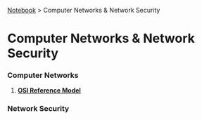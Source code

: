 <a href="../">Notebook</a> > Computer Networks & Network Security

# Computer Networks & Network Security



### Computer Networks

1. **<a href="./osi-reference-model">OSI Reference Model</a>**

   



### Network Security
